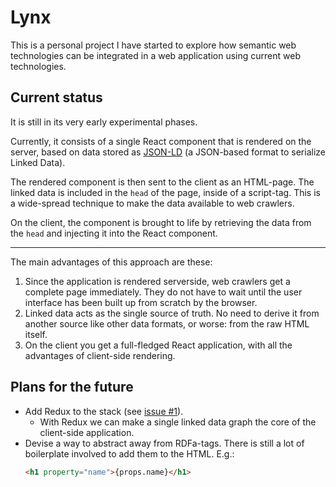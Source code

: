# Lynx
This is a personal project I have started to explore how semantic web technologies can be integrated in a web application using current web technologies.

## Current status
It is still in its very early experimental phases.

Currently, it consists of a single React component that is rendered on the server, based on data stored as [JSON-LD](https://w3c.github.io/json-ld-syntax/) (a JSON-based format to serialize Linked Data).

The rendered component is then sent to the client as an HTML-page. The linked data is included in the `head` of the page, inside of a script-tag. This is a wide-spread technique to make the data available to web crawlers.

On the client, the component is brought to life by retrieving the data from the `head` and injecting it into the React component.

----

The main advantages of this approach are these:
 1. Since the application is rendered serverside, web crawlers get a complete page immediately. They do not have to wait until the user interface has been built up from scratch by the browser.
 2. Linked data acts as the single source of truth. No need to derive it from another source like other data formats, or worse: from the raw HTML itself.
 3. On the client you get a full-fledged React application, with all the advantages of client-side rendering.

## Plans for the future
 - Add Redux to the stack (see [issue #1](https://github.com/hansjovis/lynx/issues/1)).
    - With Redux we can make a single linked data graph the core of the client-side application.
 - Devise a way to abstract away from RDFa-tags. There is still a lot of boilerplate involved to add them to the HTML. E.g.:
    ```html
    <h1 property="name">{props.name}</h1> 
    ```
